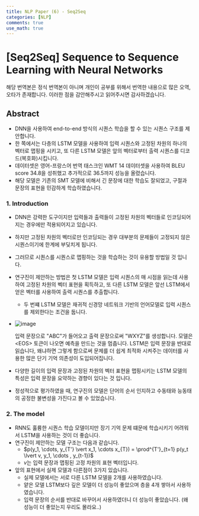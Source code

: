 ```yaml
---
title: NLP Paper (6) - Seq2Seq
categories: [NLP]
comments: true
use_math: true
---
```




# [Seq2Seq] Sequence to Sequence Learning with Neural Networks



해당 번역본은 정식 번역본이 아니며 개인이 공부를 위해서 번역한 내용으로 많은 오역, 오타가 존재합니다. 이러한 점을 감안해주시고 읽어주시면 감사하겠습니다.

 

## Abstract

- DNN을 사용하여 end-to-end 방식의 시퀀스 학습을 할 수 있는 시퀀스 구조를 제안합니다.
- 한 쪽에서는 다층의 LSTM 모델을 사용하여 입력 시퀀스와 고정된 차원의 하나의 벡터로 맵핑을 시키고, 또 다른 LSTM 모델은 앞의 벡터로부터 출력 시퀀스를 디코드(복호화)시킵니다.
- 데이터셋은 영어-프랑스어 번역 태스크인 WMT 14 데이터셋을 사용하여 BLEU score 34.8을 성취했고 추가적으로 36.5까지 성능을 올렸습니다.
- 해당 모델은 기존의 SMT 모델에 비해서 긴 문장에 대한 학습도 잘되었고, 구절과 문장의 표현을 민감하게 학습하였습니다.



### 1. Introduction

- DNN은 강력한 도구이지만 입력들과 출력들이 고정된 차원의 벡터들로 인코딩되어지는 경우에만 적용되어지고 있습니다.

- 하지만 고정된 차원의 벡터로만 인코딩되는 경우 대부분의 문제들이 고정되지 않은 시퀀스이기에 한계에 부딪치게 됩니다.

- 그러므로 시퀀스를 시퀀스로 맵핑하는 것을 학습하는 것이 유용할 방법일 것 입니다. 

- 연구진이 제안하는 방법은 첫 LSTM 모델은 입력 시퀀스의 매 시점을 읽는데 사용하여 고정된 차원의 벡터 표현을 획득하고, 또 다른 LSTM 모델은 앞선 LSTM에서 얻은 벡터를 사용하여 출력 시퀀스를 추출합니다.

  - 두 번쨰 LSTM 모델은 재귀적 신경망 네트워크 기반의 언어모델로 입력 시퀀스를 제외한다는 조건을 둡니다.

- ![image](https://user-images.githubusercontent.com/51338268/146680102-99a72775-21ed-4852-b8d0-3389a3cc45b1.png)

  입력 문장으로 "ABC"가 들어오고 출력 문장으로써 "WXYZ"를 생성합니다. 모델은 \<EOS> 토큰이 나오면 예측을 만드는 것을 멈춥니다. LSTM은 입력 문장을 반대로 읽습니다, 왜냐하면 그렇게 함으로써 문제를 더 쉽게 최적화 시켜주는 데이터를 사용한 많은 단기 기억 의존성이 도입되어집니다.

- 다양한 길이의 입력 문장과 고정된 차원의 벡터 표현을 맵핑시키는 LSTM 모델의 특성은 입력 문장을 요약하는 경향이 있다는 것 입니다.

- 정성적으로 평가하였을 때, 연구진의 모델은 단어의 순서 인지하고 수동태와 능동태의 공정한 불변성을 가진다고 볼 수 있었습니다.



### 2. The model

- RNN도 훌륭한 시퀀스 학습 모델이지만 장기 기억 문제 떄문에 학습시키기 어려워서 LSTM을 사용하는 것이 더 좋습니다.
- 연구진이 제안하는 모델 구조는 다음과 같습니다.
  - $p(y_1, \cdots, y_{T'} \vert x_1, \cdots x_{T}) = \prod^{T'}_{t=1} p(y_t \lvert v, y_1, \cdots , y_{t-1})$​
  - $v$는 입력 문장과 맵핑된 고정 차원의 표현 벡터입니다.
- 앞의 표현에서 실제 모델과 다른점이 3가지 있습니다.
  - 실제 모델에서는 서로 다른 LSTM 모델을 2개를 사용하였습니다.
  - 얕은 모델 LSTM보다 깊은 모델이 더 성능이 좋았으며 층을 4개 쌓아서 사용하였습니다.
  - 입력 문장의 순서를 반대로 바꾸어서 사용하였더니 더 성능이 좋았습니다. (왜 성능이 더 좋았는지 우리도 몰라요..)

